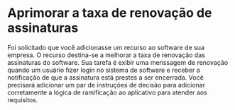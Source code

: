 # Aprimorar a taxa de renovação de assinaturas
Foi solicitado que você adicionasse um recurso ao software de sua empresa. O recurso destina-se a melhorar a taxa de renovação das assinaturas do software. Sua tarefa é exibir uma menssagem de renovação quando um usuário fizer login no
sistema de software e receber a notificação de que a assinatura está prestes a ser encerrada. Você precisará adicionar um
par de instruções de decisão para adicionar corretamente a lógica de ramificação ao aplicativo para atender aos requisitos.